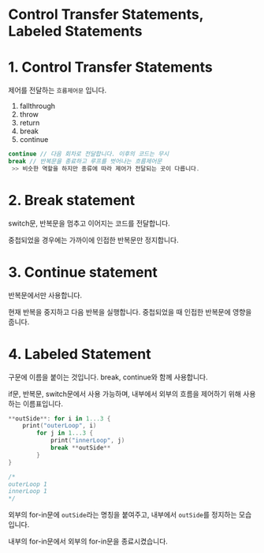 # Control Transfer Statements, Labeled Statements

# 1. Control Transfer Statements

제어를 전달하는 `흐름제어문` 입니다. 

1. fallthrough
2. throw
3. return
4. break
5. continue

```swift
continue // 다음 회차로 전달합니다. 이후의 코드는 무시
break // 반복문을 종료하고 루프를 벗어나는 흐름제어문
 >> 비슷한 역할을 하지만 종류에 따라 제어가 전달되는 곳이 다릅니다. 
```

# 2. Break statement

switch문, 반복문을 멈추고 이어지는 코드를 전달합니다.

중첩되었을 경우에는 가까이에 인접한 반복문만 정지합니다.

# 3. Continue statement

반복문에서만 사용합니다.

현재 반복을 중지하고 다음 반복을 실행합니다. 중첩되었을 때 인접한 반복문에 영향을 줍니다. 

# 4. Labeled Statement

구문에 이름을 붙이는 것입니다. break, continue와 함께 사용합니다.

if문, 반복문, switch문에서 사용 가능하며, 내부에서 외부의 흐름을 제어하기 위해 사용하는 이름표입니다.

```swift
**outSide**: for i in 1...3 {
	print("outerLoop", i)
		for j in 1...3 {
			print("innerLoop", j)
			break **outSide**
		}
}

/*
outerLoop 1
innerLoop 1
*/
```

외부의 for-in문에 `outSide`라는 명칭을 붙여주고, 내부에서 `outSide`를 정지하는 모습입니다.

내부의 for-in문에서 외부의 for-in문을 종료시켰습니다.